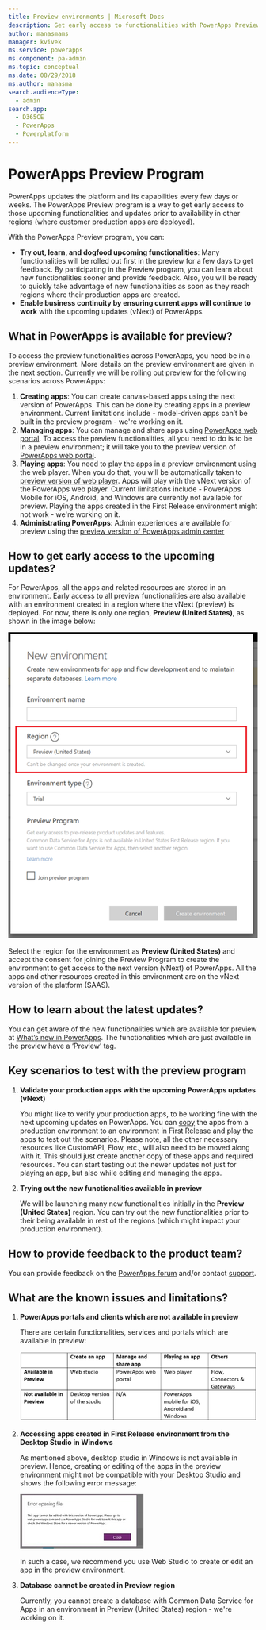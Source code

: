 ```yaml
---
title: Preview environments | Microsoft Docs
description: Get early access to functionalities with PowerApps Preview Program
author: manasmams
manager: kvivek
ms.service: powerapps
ms.component: pa-admin
ms.topic: conceptual
ms.date: 08/29/2018
ms.author: manasma
search.audienceType: 
  - admin
search.app: 
  - D365CE
  - PowerApps
  - Powerplatform
---
```


# PowerApps Preview Program
PowerApps updates the platform and its capabilities every few days or weeks. The PowerApps Preview program is a way to get early access to those upcoming functionalities and updates prior to availability in other regions (where customer production apps are deployed). 

With the PowerApps Preview program, you can:
- **Try out, learn, and dogfood upcoming functionalities**: Many functionalities will be rolled out first in the preview for a few days to get feedback. By participating in the Preview program, you can learn about new functionalities sooner and provide feedback. Also, you will be ready to quickly take advantage of new functionalities as soon as they reach regions where their production apps are created.
- **Enable business continuity by ensuring current apps will continue to work** with the upcoming updates (vNext) of PowerApps.

## What in PowerApps is available for preview?
To access the preview functionalities across PowerApps, you need be in a preview environment. More details on the preview environment are given in the next section.
Currently we will be rolling out preview for the following scenarios across PowerApps:
1. **Creating apps**: You can create canvas-based apps using the next version of PowerApps. This can be done by creating apps in a preview environment. Current limitations include - model-driven apps can’t be built in the preview program - we're working on it.
2. **Managing apps**: You can manage and share apps using [PowerApps web portal][2]. To access the preview functionalities, all you need to do is to be in a preview environment; it will take you to the preview version of [PowerApps web portal][3].
3. **Playing apps**: You need to play the apps in a preview environment using the web player. When you do that, you will be automatically taken to [preview version of web player][4]. Apps will play with the vNext version of the PowerApps web player. Current limitations include - PowerApps Mobile for iOS, Android, and Windows are currently not available for preview. Playing the apps created in the First Release environment might not work - we're working on it.
4. **Administrating PowerApps**: Admin experiences are available for preview using the [preview version of PowerApps admin center][1]

## How to get early access to the upcoming updates?
For PowerApps, all the apps and related resources are stored in an environment. Early access to all preview functionalities are also available with an environment created in a region where the vNext (preview) is deployed. For now, there is only one region, **Preview (United States)**, as shown in the image below:

![](./media/preview-environment/env3-preview.png)

Select the region for the environment as **Preview (United States)** and accept the consent for joining the Preview Program to create the environment to get access to the next version (vNext) of PowerApps.
All the apps and other resources created in this environment are on the vNext version of the platform (SAAS).

## How to learn about the latest updates?
You can get aware of the new functionalities which are available for preview at [What’s new in PowerApps][5]. The functionalities which are just available in the preview have a ‘Preview’ tag.

## Key scenarios to test with the preview program
1. **Validate your production apps with the upcoming PowerApps updates (vNext)**

   You might like to verify your production apps, to be working fine with the next upcoming updates on PowerApps. You can [copy][6] the apps from a production environment to an environment in First Release and play the apps to test out the scenarios. Please note, all the other necessary resources like CustomAPI, Flow, etc., will also need to be moved along with it. This should just create another copy of these apps and required resources. You can start testing out the newer updates not just for playing an app, but also while editing and managing the apps.
   
2. **Trying out the new functionalities available in preview**

   We will be launching many new functionalities initially in the **Preview (United States)** region. You can try out the new functionalities prior to their being available in rest of the regions (which might impact your production environment).

## How to provide feedback to the product team?
You can provide feedback on the [PowerApps forum][8] and/or contact [support][9].

## What are the known issues and limitations?
1. **PowerApps portals and clients which are not available in preview** 

   There are certain functionalities, services and portals which are available in preview:
   
   ![](./media/preview-environment/table.png)

2. **Accessing apps created in First Release environment from the Desktop Studio in Windows**

   As mentioned above, desktop studio in Windows is not available in preview. Hence, creating or editing of the apps in the preview environment might not be compatible with your Desktop Studio and shows the following error message:
   
   ![](./media/preview-environment/error2.jpg)

   In such a case, we recommend you use Web Studio to create or edit an app in the preview environment.

3. **Database cannot be created in Preview region**

   Currently, you cannot create a database with Common Data Service for Apps in an environment in Preview (United States) region - we're working on it.


<!--Reference links in article-->
[1]: https://preview.admin.powerapps.com
[2]: https://web.powerapps.com
[3]: https://preview.web.powerapps.com
[4]: https://preview.web.powerapps.com/webplayer
[5]: https://docs.microsoft.com/powerapps/maker/canvas-apps/release-notes
[6]: https://docs.microsoft.com/powerapps/administrator/environment-and-tenant-migration
[7]: https://preview.create.powerapps.com
[8]: https://powerusers.microsoft.com/t5/PowerApps-Community/ct-p/PowerApps1
[9]: https://powerapps.microsoft.com/support/

